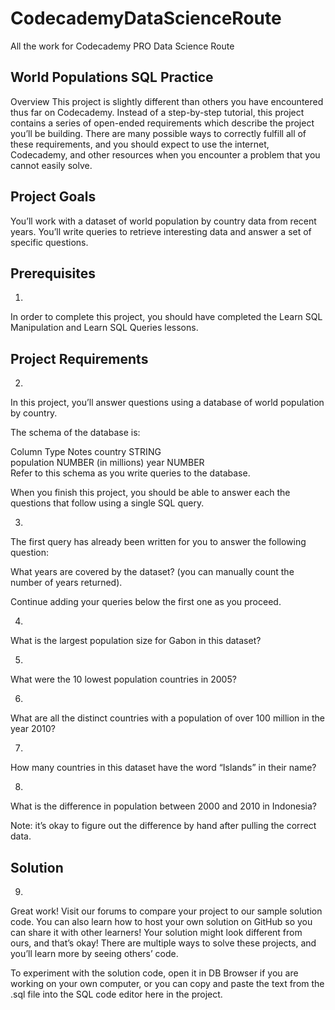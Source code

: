 # CodecademyDataScienceRoute
All the work for Codecademy PRO Data Science Route

## World Populations SQL Practice
Overview
This project is slightly different than others you have encountered thus far on Codecademy. Instead of a step-by-step tutorial, this project contains a series of open-ended requirements which describe the project you’ll be building. There are many possible ways to correctly fulfill all of these requirements, and you should expect to use the internet, Codecademy, and other resources when you encounter a problem that you cannot easily solve.

## Project Goals
You’ll work with a dataset of world population by country data from recent years. You’ll write queries to retrieve interesting data and answer a set of specific questions.

 ## Prerequisites
1.
In order to complete this project, you should have completed the Learn SQL Manipulation and Learn SQL Queries lessons.

## Project Requirements
2.
In this project, you’ll answer questions using a database of world population by country.

The schema of the database is:

Column	Type	Notes
country	STRING	
population	NUMBER	(in millions)
year	NUMBER	
Refer to this schema as you write queries to the database.

When you finish this project, you should be able to answer each the questions that follow using a single SQL query.

3.
The first query has already been written for you to answer the following question:

What years are covered by the dataset? (you can manually count the number of years returned).

Continue adding your queries below the first one as you proceed.

4.
What is the largest population size for Gabon in this dataset?

5.
What were the 10 lowest population countries in 2005?

6.
What are all the distinct countries with a population of over 100 million in the year 2010?

7.
How many countries in this dataset have the word “Islands” in their name?

8.
What is the difference in population between 2000 and 2010 in Indonesia?

Note: it’s okay to figure out the difference by hand after pulling the correct data.

## Solution
9.
Great work! Visit our forums to compare your project to our sample solution code. You can also learn how to host your own solution on GitHub so you can share it with other learners! Your solution might look different from ours, and that’s okay! There are multiple ways to solve these projects, and you’ll learn more by seeing others’ code.

To experiment with the solution code, open it in DB Browser if you are working on your own computer, or you can copy and paste the text from the .sql file into the SQL code editor here in the project.
